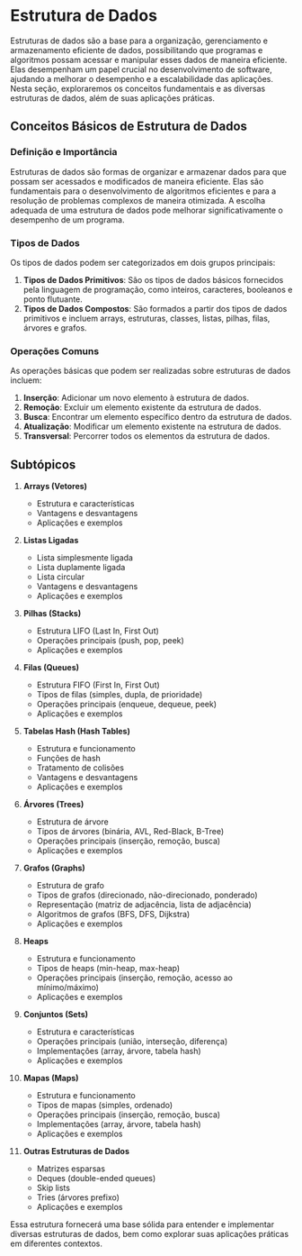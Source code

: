 # Estrutura de Dados

Estruturas de dados são a base para a organização, gerenciamento e armazenamento eficiente de dados, possibilitando que programas e algoritmos possam acessar e manipular esses dados de maneira eficiente. Elas desempenham um papel crucial no desenvolvimento de software, ajudando a melhorar o desempenho e a escalabilidade das aplicações. Nesta seção, exploraremos os conceitos fundamentais e as diversas estruturas de dados, além de suas aplicações práticas.

## Conceitos Básicos de Estrutura de Dados

### Definição e Importância
Estruturas de dados são formas de organizar e armazenar dados para que possam ser acessados e modificados de maneira eficiente. Elas são fundamentais para o desenvolvimento de algoritmos eficientes e para a resolução de problemas complexos de maneira otimizada. A escolha adequada de uma estrutura de dados pode melhorar significativamente o desempenho de um programa.

### Tipos de Dados
Os tipos de dados podem ser categorizados em dois grupos principais:

1. **Tipos de Dados Primitivos**: São os tipos de dados básicos fornecidos pela linguagem de programação, como inteiros, caracteres, booleanos e ponto flutuante.
2. **Tipos de Dados Compostos**: São formados a partir dos tipos de dados primitivos e incluem arrays, estruturas, classes, listas, pilhas, filas, árvores e grafos.

### Operações Comuns
As operações básicas que podem ser realizadas sobre estruturas de dados incluem:

1. **Inserção**: Adicionar um novo elemento à estrutura de dados.
2. **Remoção**: Excluir um elemento existente da estrutura de dados.
3. **Busca**: Encontrar um elemento específico dentro da estrutura de dados.
4. **Atualização**: Modificar um elemento existente na estrutura de dados.
5. **Transversal**: Percorrer todos os elementos da estrutura de dados.

## Subtópicos

1. **Arrays (Vetores)**
   - Estrutura e características
   - Vantagens e desvantagens
   - Aplicações e exemplos

2. **Listas Ligadas**
   - Lista simplesmente ligada
   - Lista duplamente ligada
   - Lista circular
   - Vantagens e desvantagens
   - Aplicações e exemplos

3. **Pilhas (Stacks)**
   - Estrutura LIFO (Last In, First Out)
   - Operações principais (push, pop, peek)
   - Aplicações e exemplos

4. **Filas (Queues)**
   - Estrutura FIFO (First In, First Out)
   - Tipos de filas (simples, dupla, de prioridade)
   - Operações principais (enqueue, dequeue, peek)
   - Aplicações e exemplos

5. **Tabelas Hash (Hash Tables)**
   - Estrutura e funcionamento
   - Funções de hash
   - Tratamento de colisões
   - Vantagens e desvantagens
   - Aplicações e exemplos

6. **Árvores (Trees)**
   - Estrutura de árvore
   - Tipos de árvores (binária, AVL, Red-Black, B-Tree)
   - Operações principais (inserção, remoção, busca)
   - Aplicações e exemplos

7. **Grafos (Graphs)**
   - Estrutura de grafo
   - Tipos de grafos (direcionado, não-direcionado, ponderado)
   - Representação (matriz de adjacência, lista de adjacência)
   - Algoritmos de grafos (BFS, DFS, Dijkstra)
   - Aplicações e exemplos

8. **Heaps**
   - Estrutura e funcionamento
   - Tipos de heaps (min-heap, max-heap)
   - Operações principais (inserção, remoção, acesso ao mínimo/máximo)
   - Aplicações e exemplos

9. **Conjuntos (Sets)**
   - Estrutura e características
   - Operações principais (união, interseção, diferença)
   - Implementações (array, árvore, tabela hash)
   - Aplicações e exemplos

10. **Mapas (Maps)**
    - Estrutura e funcionamento
    - Tipos de mapas (simples, ordenado)
    - Operações principais (inserção, remoção, busca)
    - Implementações (array, árvore, tabela hash)
    - Aplicações e exemplos

11. **Outras Estruturas de Dados**
    - Matrizes esparsas
    - Deques (double-ended queues)
    - Skip lists
    - Tries (árvores prefixo)
    - Aplicações e exemplos

Essa estrutura fornecerá uma base sólida para entender e implementar diversas estruturas de dados, bem como explorar suas aplicações práticas em diferentes contextos.